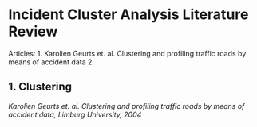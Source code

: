 # Incident Cluster Analysis Literature Review

Articles:
	1. Karolien Geurts et. al. Clustering and profiling traffic roads by means of accident data
	2.

## 1. Clustering 
*Karolien Geurts et. al. Clustering and profiling traffic roads by means of accident data, Limburg University, 2004*
